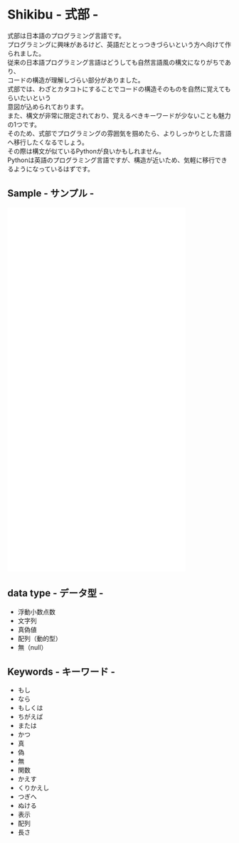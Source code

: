 # Shikibu - 式部 -
式部は日本語のプログラミング言語です。  
プログラミングに興味があるけど、英語だととっつきづらいという方へ向けて作られました。  
従来の日本語プログラミング言語はどうしても自然言語風の構文になりがちであり、  
コードの構造が理解しづらい部分がありました。  
式部では、わざとカタコトにすることでコードの構造そのものを自然に覚えてもらいたいという  
意図が込められております。  
また、構文が非常に限定されており、覚えるべきキーワードが少ないことも魅力の1つです。  
そのため、式部でプログラミングの雰囲気を掴めたら、よりしっかりとした言語へ移行したくなるでしょう。  
その際は構文が似ているPythonが良いかもしれません。  
Pythonは英語のプログラミング言語ですが、構造が近いため、気軽に移行できるようになっているはずです。  

## Sample - サンプル -
<img src="./sample/sample.svg" width="400" height="820" alt="css-in-readme">

## data type - データ型 -
- 浮動小数点数
- 文字列
- 真偽値
- 配列（動的型）
- 無（null）

## Keywords - キーワード -
- もし
- なら
- もしくは
- ちがえば
- または
- かつ
- 真
- 偽
- 無
- 関数
- かえす
- くりかえし
- つぎへ
- ぬける
- 表示
- 配列
- 長さ
